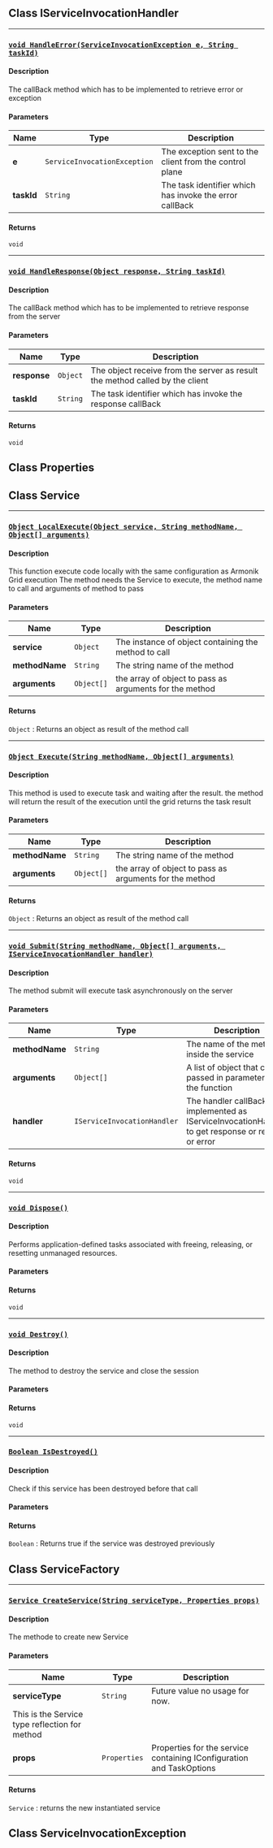 ## Class IServiceInvocationHandler

---

### [`void HandleError(ServiceInvocationException e, String taskId)`](IServiceInvocationHandler.md#void-handleerrorserviceinvocationexception-e-string-taskid)

#### Description

The callBack method which has to be implemented to retrieve error or exception

#### Parameters

| Name | Type | Description |
| --- | --- | --- |
| **e**|`ServiceInvocationException`|The exception sent to the client from the control plane|
| **taskId**|`String`|The task identifier which has invoke the error callBack|

#### Returns

`void`

---

### [`void HandleResponse(Object response, String taskId)`](IServiceInvocationHandler.md#void-handleresponseobject-response-string-taskid)

#### Description

The callBack method which has to be implemented to retrieve response from the server

#### Parameters

| Name | Type | Description |
| --- | --- | --- |
| **response**|`Object`|The object receive from the server as result the method called by the client|
| **taskId**|`String`|The task identifier which has invoke the response callBack|

#### Returns

`void`

## Class Properties

## Class Service

---

### [`Object LocalExecute(Object service, String methodName, Object[] arguments)`](Service.md#object-localexecuteobject-service-string-methodname-object-arguments)

#### Description

This function execute code locally with the same configuration as Armonik Grid execution  The method needs the Service to execute, the method name to call and arguments of method to pass

#### Parameters

| Name | Type | Description |
| --- | --- | --- |
| **service**|`Object`|The instance of object containing the method to call|
| **methodName**|`String`|The string name of the method|
| **arguments**|`Object[]`|the array of object to pass as arguments for the method|

#### Returns

`Object` : Returns an object as result of the method call

---

### [`Object Execute(String methodName, Object[] arguments)`](Service.md#object-executestring-methodname-object-arguments)

#### Description

This method is used to execute task and waiting after the result.  the method will return the result of the execution until the grid returns the task result

#### Parameters

| Name | Type | Description |
| --- | --- | --- |
| **methodName**|`String`|The string name of the method|
| **arguments**|`Object[]`|the array of object to pass as arguments for the method|

#### Returns

`Object` : Returns an object as result of the method call

---

### [`void Submit(String methodName, Object[] arguments, IServiceInvocationHandler handler)`](Service.md#void-submitstring-methodname-object-arguments-iserviceinvocationhandler-handler)

#### Description

The method submit will execute task asynchronously on the server

#### Parameters

| Name | Type | Description |
| --- | --- | --- |
| **methodName**|`String`|The name of the method inside the service|
| **arguments**|`Object[]`|A list of object that can be passed in parameters of the function|
| **handler**|`IServiceInvocationHandler`|The handler callBack implemented as IServiceInvocationHandler to get response or result or error|

#### Returns

`void`

---

### [`void Dispose()`](Service.md#void-dispose)

#### Description

Performs application-defined tasks associated with freeing, releasing, or resetting unmanaged resources.

#### Parameters


#### Returns

`void`

---

### [`void Destroy()`](Service.md#void-destroy)

#### Description

The method to destroy the service and close the session

#### Parameters


#### Returns

`void`

---

### [`Boolean IsDestroyed()`](Service.md#boolean-isdestroyed)

#### Description

Check if this service has been destroyed before that call

#### Parameters


#### Returns

`Boolean` : Returns true if the service was destroyed previously

## Class ServiceFactory

---

### [`Service CreateService(String serviceType, Properties props)`](ServiceFactory.md#service-createservicestring-servicetype-properties-props)

#### Description

The methode to create new Service

#### Parameters

| Name | Type | Description |
| --- | --- | --- |
| **serviceType**|`String`|Future value no usage for now.
            This is the Service type reflection for method|
| **props**|`Properties`|Properties for the service containing IConfiguration and TaskOptions|

#### Returns

`Service` : returns the new instantiated service

## Class ServiceInvocationException

